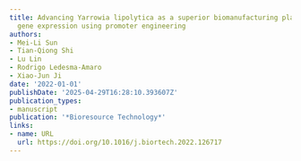 ```yaml
---
title: Advancing Yarrowia lipolytica as a superior biomanufacturing platform by tuning
  gene expression using promoter engineering
authors:
- Mei-Li Sun
- Tian‐Qiong Shi
- Lu Lin
- Rodrigo Ledesma‐Amaro
- Xiao‐Jun Ji
date: '2022-01-01'
publishDate: '2025-04-29T16:28:10.393607Z'
publication_types:
- manuscript
publication: '*Bioresource Technology*'
links:
- name: URL
  url: https://doi.org/10.1016/j.biortech.2022.126717
---
```

